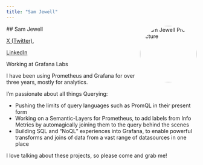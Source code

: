 ```yaml
---
title: "Sam Jewell"
---
```



<img src="https://sessionize.com/image/52fb-400o400o1-ECQMwRp99qX1scHwVVgjYE.jpg" style="width: 150px; float: right; border-radius: 50%" alt="Sam Jewell Profile Picture"/>
## Sam Jewell

[X (Twitter)](https://x.com/SOJewell), 

[LinkedIn](https://www.linkedin.com/in/sam-jewell)

Working at Grafana Labs

I have been using Prometheus and Grafana for over three years, mostly for analytics.

I’m passionate about all things Querying:
- Pushing the limits of query languages such as PromQL in their present form
- Working on a Semantic-Layers for Prometheus, to add labels from Info Metrics by automagically joining them to the query behind the scenes
- Building SQL and “NoQL” experiences into Grafana, to enable powerful transforms and joins of data from a vast range of datasources in one place

I love talking about these projects, so please come and grab me!
